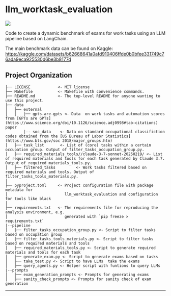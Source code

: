 # llm_worktask_evaluation

<a target="_blank" href="https://cookiecutter-data-science.drivendata.org/">
    <img src="https://img.shields.io/badge/CCDS-Project%20template-328F97?logo=cookiecutter" />
</a>

Code to create a dynamic benchmark of exams for work tasks using an LLM pipeline based on LangChain.

The main benchmark data can be found on Kaggle: https://kaggle.com/datasets/b62668641a0afd910406ffde0b0bfee331749c76ada9eca925530d6be3b8177d

## Project Organization

```
├── LICENSE            <- MIT license
├── Makefile           <- Makefile with convenience commands.
├── README.md          <- The top-level README for anyone wanting to use this project.
├── data
│   ├── external       
│   │   ├── gpts-are-gpts <- Data  on work tasks and automation scores from [GPTs are GPTs](https://www.science.org/doi/10.1126/science.adj0998#tab-citations) paper
        |-- soc_data    <- Data on standard occupational classifiction codes obtained from the [US Bureau of Labor Statistics](https://www.bls.gov/soc 2018/major_groups.htm)
│   ├── task_list       <- List of (core) tasks within a certain occupation group. Output of filter_tasks_occupation_group.py.
│   ├── required_materials_tools//claude-3-7-sonnet-20250219/ <- List of required materials and tools for each task generated by Claude 3.7. Output of required_materials_tools.py.
│   ├── filtered_tasks         <- Work tasks filtered based on required materials and tools. Output of filter_tasks_tools_materials.py.
│
├── pyproject.toml     <- Project configuration file with package metadata for 
│                         llm_worktask_evaluation and configuration for tools like black
│
├── requirements.txt   <- The requirements file for reproducing the analysis environment, e.g.
│                         generated with `pip freeze > requirements.txt`
|--pipeline
│   ├── filter_tasks_occupation_group.py <- Script to filter tasks based on occupation group
│   ├── filter_tasks_tools_materials.py <- Script to filter tasks based on required materials and tools
│   ├── required_materials_tools.py <- Script to generate required materials and tools for each task
│   ├── generate_exam.py <- Script to generate exams based on tasks
│   ├── take_test.py <- Script to have LLMs  take the exams
│   ├── query_agents.py <- Helper script with funtions to query LLMs
|--prompts
│   ├── exam_generation_prompts <- Prompts for generating exams
│   ├── sanity_check_prompts <- Prompts for sanity check of exam generation
```

--------


